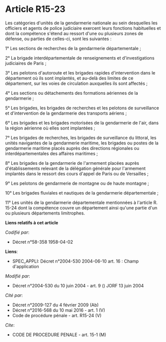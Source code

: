 # Article R15-23

Les catégories d'unités de la gendarmerie nationale au sein desquelles les officiers et agents de police judiciaire exercent
leurs fonctions habituelles et dont la compétence s'étend au ressort d'une ou plusieurs zones de défense, ou parties de
celles-ci, sont les suivantes :

1° Les sections de recherches de la gendarmerie départementale ;

2° La brigade interdépartementale de renseignements et d'investigations judiciaires de Paris ;

3° Les pelotons d'autoroute et les brigades rapides d'intervention dans le département où ils sont implantés, et au-delà des
limites de ce département, sur les voies de circulation auxquelles ils sont affectés ;

4° Les sections ou détachements des formations aériennes de la gendarmerie ;

5° Les brigades, les brigades de recherches et les pelotons de surveillance et d'intervention de la gendarmerie des
transports aériens ;

6° Les brigades et les brigades motorisées de la gendarmerie de l'air, dans la région aérienne où elles sont implantées ;

7° Les brigades de recherches, les brigades de surveillance du littoral, les unités navigantes de la gendarmerie maritime,
les brigades ou postes de la gendarmerie maritime placés auprès des directions régionales ou interdépartementales des
affaires maritimes ;

8° Les brigades de la gendarmerie de l'armement placées auprès d'établissements relevant de la délégation générale pour
l'armement implantés dans le ressort des cours d'appel de Paris ou de Versailles ;

9° Les pelotons de gendarmerie de montagne ou de haute montagne ;

10° Les brigades fluviales et nautiques de la gendarmerie départementale ;

11° Les unités de la gendarmerie départementale mentionnées à l'article R. 15-24 dont la compétence couvre un département
ainsi qu'une partie d'un ou plusieurs départements limitrophes.

**Liens relatifs à cet article**

_Codifié par_:

  - Décret n°58-358 1958-04-02

**Liens**:

  - SPEC_APPLI: Décret n°2004-530 2004-06-10 art. 16 : Champ d'application

_Modifié par_:

  - Décret n°2004-530 du 10 juin 2004 - art. 9 () JORF 13 juin 2004

_Cité par_:

  - Décret n°2009-127 du 4 février 2009 (Ab)
  - Décret n°2016-568 du 10 mai 2016 - art. 1 (V)
  - Code de procédure pénale - art. R15-24 (V)

_Cite_:

  - CODE DE PROCEDURE PENALE - art. 15-1 (M)
